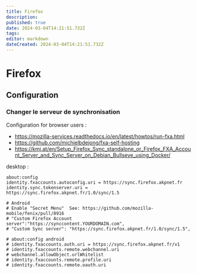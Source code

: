 ```yaml
---
title: Firefox
description: 
published: true
date: 2024-03-04T14:21:51.732Z
tags: 
editor: markdown
dateCreated: 2024-03-04T14:21:51.732Z
---
```


# Firefox

## Configuration

### Changer le serveur de synchronisation

Configuration for browser users :

- <https://mozilla-services.readthedocs.io/en/latest/howtos/run-fxa.html>
- <https://github.com/michielbdejong/fxa-self-hosting>
- <https://kmj.at/en/Setup_Firefox_Sync_standalone_or_Firefox_FXA_Account_Server_and_Sync_Server_on_Debian_Bullseye_using_Docker/>

desktop :
```
about:config 
identity.fxaccounts.autoconfig.uri = https://sync.firefox.akpnet.fr
identity.sync.tokenserver.uri = https://sync.firefox.akpnet.fr/1.0/sync/1.5

# Android
# Enable "Secret Menu"  See: https://github.com/mozilla-mobile/fenix/pull/8916
# "Custom Firefox Account server":"https://synccontent.YOURDOMAIN.com",
# "Custom Sync server": "https://sync.firefox.akpnet.fr/1.0/sync/1.5",
  
# about:config android
# identity.fxaccounts.auth.uri = https://sync.firefox.akpnet.fr/v1
# identity.fxaccounts.remote.webchannel.uri
# webchannel.allowObject.urlWhitelist
# identity.fxaccounts.remote.profile.uri
# identity.fxaccounts.remote.oauth.uri
```